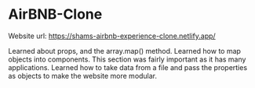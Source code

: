 # AirBNB-Clone

Website url: https://shams-airbnb-experience-clone.netlify.app/

Learned about props, and the array.map() method. Learned how to map objects into components. This section was fairly important as it has many applications. Learned how to take data from a file and pass the properties as objects to make the website more modular.
